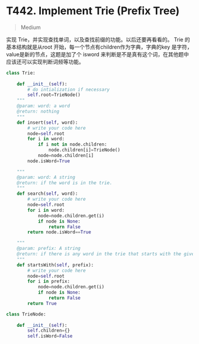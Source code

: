 # T442. Implement Trie (Prefix Tree)


> Medium 

实现 Trie，并实现查找单词，以及查找前缀的功能。以后还要再看看的。
Trie 的基本结构就是从root 开始，每一个节点有children作为字典，字典的key 是字符，value是新的节点，这题是加了个 isword 来判断是不是真有这个词，在其他题中应该还可以实现判断词频等功能。

```Python
class Trie:
    
    def __init__(self):
        # do intialization if necessary
        self.root=TrieNode()
    """
    @param: word: a word
    @return: nothing
    """
    def insert(self, word):
        # write your code here
        node=self.root
        for i in word:
            if i not in node.children:
                node.children[i]=TrieNode()
            node=node.children[i]
        node.isWord=True

    """
    @param: word: A string
    @return: if the word is in the trie.
    """
    def search(self, word):
        # write your code here
        node=self.root
        for i in word:
            node=node.children.get(i)
            if node is None:
                return False
        return node.isWord==True

    """
    @param: prefix: A string
    @return: if there is any word in the trie that starts with the given prefix.
    """
    def startsWith(self, prefix):
        # write your code here
        node=self.root
        for i in prefix:
            node=node.children.get(i)
            if node is None:
                return False
        return True

class TrieNode:
    
    def __init__(self):
        self.children={}
        self.isWord=False
```

